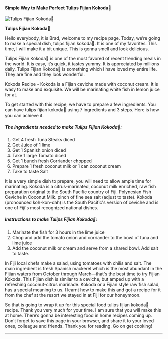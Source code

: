             

#### Simple Way to Make Perfect Tulips Fijian Kokoda🤗

![Tulips Fijian Kokoda🤗](https://img-global.cpcdn.com/recipes/ae7b55a25577870a/751x532cq70/tulips-fijian-kokoda%f0%9f%a4%97-recipe-main-photo.jpg)

**Tulips Fijian Kokoda🤗**

Hello everybody, it is Brad, welcome to my recipe page. Today, we’re going to make a special dish, tulips fijian kokoda🤗. It is one of my favorites. This time, I will make it a bit unique. This is gonna smell and look delicious.

Tulips Fijian Kokoda🤗 is one of the most favored of recent trending meals in the world. It is easy, it’s quick, it tastes yummy. It is appreciated by millions daily. Tulips Fijian Kokoda🤗 is something which I have loved my entire life. They are fine and they look wonderful.

Kokoda Recipe - Kokoda is a Fijian ceviche made with coconut cream. It is wasy to make and exquisite. We will be marinating white fish in lemon juice for at.

To get started with this recipe, we have to prepare a few ingredients. You can have tulips fijian kokoda🤗 using 7 ingredients and 3 steps. Here is how you can achieve it.

##### The ingredients needed to make Tulips Fijian Kokoda🤗:

1.  Get 4 fresh Tuna Steaks diced
2.  Get Juice of 1 lime
3.  Get 1 Spanish onion diced
4.  Take 1 large Tomato diced
5.  Get 1 bunch fresh Corriander chopped
6.  Prepare 1 fresh coconut milk or 1 can coconut cream
7.  Take to taste Salt

It is a very simple dish to prepare, you will need to allow ample time for marinating. Kokoda is a citrus-marinated, coconut milk enriched, raw fish preparation original to the South Pacific country of Fiji. Polynesian Fish Ceviche in Coconut Milk. pinch of fine sea salt (adjust to taste). Kokoda (pronounced koh-kon-dah) is the South Pacific's version of ceviche and is one of Fiji's most recognized national dishes.

##### Instructions to make Tulips Fijian Kokoda🤗:

1.  Marinate the fish for 3 hours in the lime juice
2.  Chop and add the tomato onion and corriander to the bowl of tuna and lime juice
3.  Add the coconut milk or cream and serve from a shared bowl. Add salt to taste.

In Fiji local chefs make a salad, using tomatoes with chilis and salt. The main ingredient is fresh Spanish mackerel which is the most abundant in the Fijian waters from October through March—that's the best time to try Fijian Kokoda. This Fijian dish is similar to a ceviche, but amped up with a refreshing coconut-citrus marinade. Kokoda or a Fijian style raw fish salad, has a special meaning to us. I learnt how to make this and got a recipe for it from the chef at the resort we stayed in at Fiji for our honeymoon.

So that is going to wrap it up for this special food tulips fijian kokoda🤗 recipe. Thank you very much for your time. I am sure that you will make this at home. There’s gonna be interesting food in home recipes coming up. Don’t forget to save this page in your browser, and share it to your loved ones, colleague and friends. Thank you for reading. Go on get cooking!

* * *